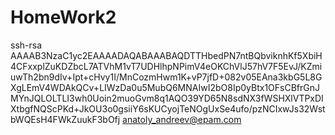 # HomeWork2
ssh-rsa AAAAB3NzaC1yc2EAAAADAQABAAABAQDTTHbedPN7ntBQbviknhKf5XbiH4CFxxplZuKDZbcL7ATVhM1vT7UDHlhpNPimV4eOKChVlJ57hV7F5EvJ/KZmiuwTh2bn9dIv+Ipt+cHvy1I/MnCozmHwm1K+vP7jfD+082v05EAna3kbG5L8GXgLEmV4WDAkQCv+LIWzDa0u5MubQ6MNAIwI2bO8Ip0yBtx1OFsCBfrGnJMYnJQLOLTLI3wh0Uoin2muoGvm8q1AQO39YD65N8sdNX3fWSHXlVTPxDIXtbgfNQScPKd+JkOU3o0gsiiY6sKUCyojTeNOgUxSe4ufo/pzNCIxwJs32WstbWQEsH4FWkZuukF3bOfj anatoly_andreev@epam.com

